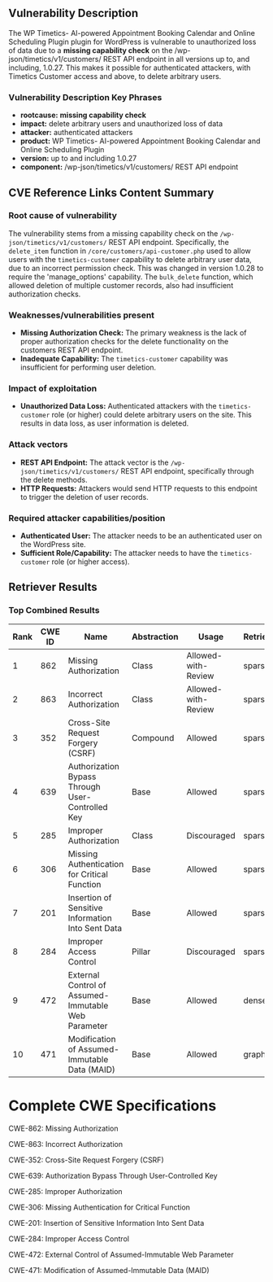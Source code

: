 ## Vulnerability Description
The WP Timetics- AI-powered Appointment Booking Calendar and Online Scheduling Plugin plugin for WordPress is vulnerable to unauthorized loss of data due to a **missing capability check** on the /wp-json/timetics/v1/customers/ REST API endpoint in all versions up to, and including, 1.0.27. This makes it possible for authenticated attackers, with Timetics Customer access and above, to delete arbitrary users.

### Vulnerability Description Key Phrases
- **rootcause:** **missing capability check**
- **impact:** delete arbitrary users and unauthorized loss of data
- **attacker:** authenticated attackers
- **product:** WP Timetics- AI-powered Appointment Booking Calendar and Online Scheduling Plugin
- **version:** up to and including 1.0.27
- **component:** /wp-json/timetics/v1/customers/ REST API endpoint

## CVE Reference Links Content Summary
### Root cause of vulnerability
The vulnerability stems from a missing capability check on the `/wp-json/timetics/v1/customers/` REST API endpoint. Specifically, the `delete_item` function in `/core/customers/api-customer.php` used to allow users with the `timetics-customer` capability to delete arbitrary user data, due to an incorrect permission check. This was changed in version 1.0.28 to require the 'manage_options' capability. The `bulk_delete` function, which allowed deletion of multiple customer records, also had insufficient authorization checks.

### Weaknesses/vulnerabilities present
- **Missing Authorization Check:** The primary weakness is the lack of proper authorization checks for the delete functionality on the customers REST API endpoint.
- **Inadequate Capability:** The `timetics-customer` capability was insufficient for performing user deletion.

### Impact of exploitation
- **Unauthorized Data Loss:** Authenticated attackers with the `timetics-customer` role (or higher) could delete arbitrary users on the site. This results in data loss, as user information is deleted.

### Attack vectors
- **REST API Endpoint:** The attack vector is the `/wp-json/timetics/v1/customers/` REST API endpoint, specifically through the delete methods.
- **HTTP Requests:** Attackers would send HTTP requests to this endpoint to trigger the deletion of user records.

### Required attacker capabilities/position
- **Authenticated User:** The attacker needs to be an authenticated user on the WordPress site.
- **Sufficient Role/Capability:** The attacker needs to have the `timetics-customer` role (or higher access).

## Retriever Results

### Top Combined Results

| Rank | CWE ID | Name | Abstraction | Usage  | Retrievers | Individual Scores |
|------|--------|------|-------------|-------|------------|-------------------|
| 1 | 862 | Missing Authorization | Class | Allowed-with-Review | sparse | 0.440 |
| 2 | 863 | Incorrect Authorization | Class | Allowed-with-Review | sparse | 0.421 |
| 3 | 352 | Cross-Site Request Forgery (CSRF) | Compound | Allowed | sparse | 0.418 |
| 4 | 639 | Authorization Bypass Through User-Controlled Key | Base | Allowed | sparse | 0.394 |
| 5 | 285 | Improper Authorization | Class | Discouraged | sparse | 0.387 |
| 6 | 306 | Missing Authentication for Critical Function | Base | Allowed | sparse | 0.374 |
| 7 | 201 | Insertion of Sensitive Information Into Sent Data | Base | Allowed | sparse | 0.367 |
| 8 | 284 | Improper Access Control | Pillar | Discouraged | sparse | 0.360 |
| 9 | 472 | External Control of Assumed-Immutable Web Parameter | Base | Allowed | dense | 0.474 |
| 10 | 471 | Modification of Assumed-Immutable Data (MAID) | Base | Allowed | graph | 0.003 |



# Complete CWE Specifications

CWE-862: Missing Authorization

CWE-863: Incorrect Authorization

CWE-352: Cross-Site Request Forgery (CSRF)

CWE-639: Authorization Bypass Through User-Controlled Key

CWE-285: Improper Authorization

CWE-306: Missing Authentication for Critical Function

CWE-201: Insertion of Sensitive Information Into Sent Data

CWE-284: Improper Access Control

CWE-472: External Control of Assumed-Immutable Web Parameter

CWE-471: Modification of Assumed-Immutable Data (MAID)